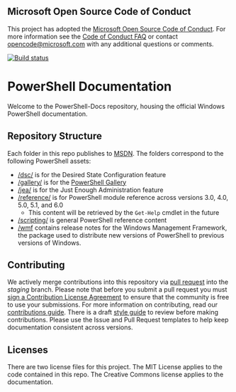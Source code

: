 ## Microsoft Open Source Code of Conduct

This project has adopted the [Microsoft Open Source Code of Conduct](https://opensource.microsoft.com/codeofconduct/).
For more information see the [Code of Conduct FAQ](https://opensource.microsoft.com/codeofconduct/faq/) or contact [opencode@microsoft.com](mailto:opencode@microsoft.com) with any additional questions or comments.

[![Build status](https://ci.appveyor.com/api/projects/status/onshefxnc4g4pv87/branch/staging?svg=true)](https://ci.appveyor.com/project/PowerShell/powershell-docs/branch/staging)

# PowerShell Documentation

Welcome to the PowerShell-Docs repository, housing the official Windows PowerShell documentation. 

## Repository Structure
Each folder in this repo publishes to [MSDN](https://msdn.microsoft.com/en-us/powershell). The folders correspond to the following PowerShell assets:
* [/dsc/](https://msdn.microsoft.com/en-us/powershell/dsc/) is  for the Desired State Configuration feature
* [/gallery/](https://msdn.microsoft.com/powershell/gallery) is for the [PowerShell Gallery](https://www.powershellgallery.com/)
* [/jea/](https://msdn.microsoft.com/powershell/jea/) is for the Just Enough Administration feature
* [/reference/](https://msdn.microsoft.com/powershell/reference/) is for PowerShell module reference across versions 3.0, 4.0, 5.0, 5.1, and 6.0
  * This content will be retrieved by the `Get-Help` cmdlet in the future
* [/scripting/](https://msdn.microsoft.com/en-us/powershell/scripting/) is general PowerShell reference content
* [/wmf](https://msdn.microsoft.com/en-us/powershell/wmf/readme) contains release notes for the Windows Management Framework, the package used to distribute new versions of PowerShell to previous versions of Windows. 



## Contributing

We actively merge contributions into this repository via [pull request](https://help.github.com/articles/using-pull-requests/) into the *staging* branch. 
Please note that before you submit a pull request you must [sign a Contribution License Agreement](https://cla.microsoft.com/) to ensure that the community is free to use your submissions.
For more information on contributing, read our [contributions guide](CONTRIBUTING.md).
There is a draft [style guide](./STYLE.md) to review before making contributions.
Please use the Issue and Pull Request templates to help keep documentation consistent across versions. 

## Licenses

There are two license files for this project. 
The MIT License applies to the code contained in this repo.
The Creative Commons license applies to the documentation. 
